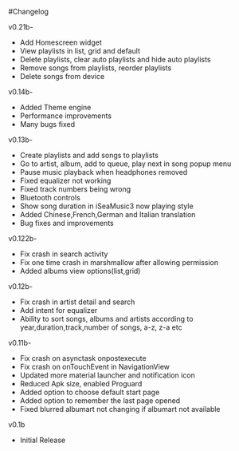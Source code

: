 #Changelog

v0.21b-

* Add Homescreen widget
* View playlists in list, grid and default
* Delete playlists, clear auto playlists and hide auto playlists
* Remove songs from playlists, reorder playlists
* Delete songs from device

v0.14b-

* Added Theme engine
* Performance improvements
* Many bugs fixed

v0.13b-

* Create playlists and add songs to playlists
* Go to artist, album, add to queue, play next in song popup menu
* Pause music playback when headphones removed
* Fixed equalizer not working
* Fixed track numbers being wrong
* Bluetooth controls
* Show song duration in iSeaMusic3 now playing style
* Added Chinese,French,German and Italian translation
* Bug fixes and improvements

v0.122b-
* Fix crash in search activity
* Fix one time crash in marshmallow after allowing permission
* Added albums view options(list,grid)

v0.12b-
* Fix crash in artist detail and search
* Add intent for equalizer
* Ability to sort songs, albums and artists according to year,duration,track,number of songs, a-z, z-a etc


v0.11b-
* Fix crash on asynctask onpostexecute
* Fix crash on onTouchEvent in NavigationView
* Updated more material launcher and notification icon
* Reduced Apk size, enabled Proguard
* Added option to choose default start page
* Added option to remember the last page opened
* Fixed blurred albumart not changing if albumart not available

v0.1b
* Initial Release
